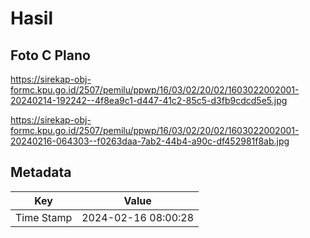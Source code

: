 # Hasil

## Foto C Plano

https://sirekap-obj-formc.kpu.go.id/2507/pemilu/ppwp/16/03/02/20/02/1603022002001-20240214-192242--4f8ea9c1-d447-41c2-85c5-d3fb9cdcd5e5.jpg

https://sirekap-obj-formc.kpu.go.id/2507/pemilu/ppwp/16/03/02/20/02/1603022002001-20240216-064303--f0263daa-7ab2-44b4-a90c-df452981f8ab.jpg


## Metadata

| Key        | Value               |
| ---------- | ------------------- |
| Time Stamp | 2024-02-16 08:00:28 |



